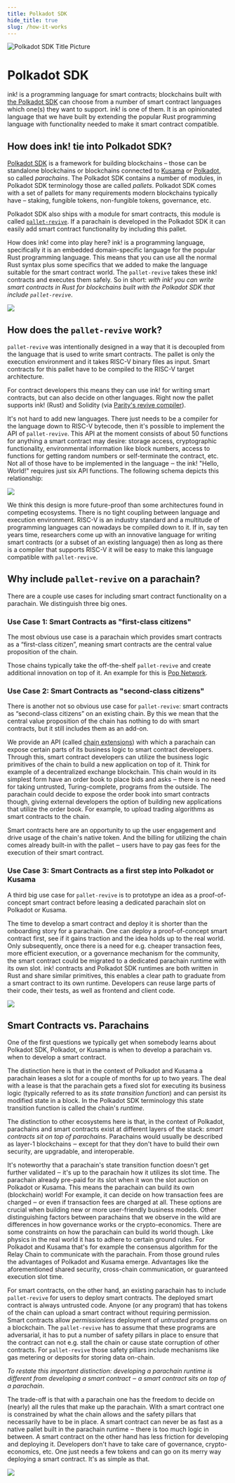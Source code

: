 ```yaml
---
title: Polkadot SDK
hide_title: true
slug: /how-it-works
---
```


![Polkadot SDK Title Picture](/img/title/polkadot.svg)

# Polkadot SDK

ink! is a programming language for smart contracts; blockchains built with [the Polkadot SDK](https://polkadot.com/platform/sdk)
can choose from a number of smart contract languages which one(s) they want to support.
ink! is one of them. It is an opinionated language that we have built by extending the popular Rust programming language with functionality needed to make it smart contract compatible.

## How does ink! tie into Polkadot SDK?

[Polkadot SDK](https://polkadot.com/platform/sdk) is a framework for building blockchains – those can be standalone blockchains or blockchains connected to [Kusama](http://kusama.network) or [Polkadot](http://polkadot.network), so called _parachains_. The Polkadot SDK contains a number of modules, in Polkadot SDK terminology those are called _pallets_. Polkadot SDK comes with a set of pallets for many requirements modern blockchains typically have – staking, fungible tokens, non-fungible tokens, governance, etc.

Polkadot SDK also ships with a module for smart contracts, this module is called [`pallet-revive`](https://github.com/paritytech/polkadot-sdk/tree/master/substrate/frame/revive).
If a parachain is developed in the Polkadot SDK it can easily add smart contract functionality by including this pallet.

How does ink! come into play here? ink! is a programming language, specifically it is an embedded domain-specific language for the popular Rust programming language. This means that you can use all the normal Rust syntax plus some specifics that we added to make the language suitable for the smart contract world. The `pallet-revive` takes these ink! contracts and executes them safely. So in short: _with ink! you can write smart contracts in Rust for blockchains built with the Polkadot SDK that include `pallet-revive`_.

![](/img/ink-pallet-contracts.png)

## How does the `pallet-revive` work?

`pallet-revive` was intentionally designed in a way that it is decoupled from the language that is used to write smart contracts. The pallet is only the execution environment and it takes RISC-V binary files as input. Smart contracts for this pallet have to be compiled to the RISC-V target architecture.

For contract developers this means they can use ink! for writing smart contracts, but can also decide on other languages. 
Right now the pallet supports ink! (Rust) and Solidity (via [Parity's revive compiler](https://github.com/paritytech/revive)).

It's not hard to add new languages. There just needs to be a compiler for the language down to RISC-V bytecode, then it's possible to implement the API of `pallet-revive`. This API at the moment consists of about 50 functions for anything a smart contract may desire: storage access, cryptographic functionality, environmental information like block numbers, access to functions for getting random numbers or self-terminate the contract, etc. Not all of those have to be implemented in the language ‒ the ink! "Hello, World!" requires just six API functions. The following schema depicts this relationship:

![](/img/ink-polkavm-riscv-solidity.svg)

We think this design is more future-proof than some architectures found in competing ecosystems. There is no tight coupling between language and execution environment. RISC-V is an industry standard and a multitude of programming languages can nowadays be compiled down to it. If in, say ten years time, researchers come up with an innovative language for writing smart contracts (or a subset of an existing language) then as long as there is a compiler that supports RISC-V it will be easy to make this language compatible with `pallet-revive`.

## Why include `pallet-revive` on a parachain?

There are a couple use cases for including smart contract functionality on a parachain. We distinguish three big ones.

### Use Case 1: Smart Contracts as "first-class citizens"
The most obvious use case is a parachain which provides smart contracts as a “first-class citizen”, meaning smart contracts are the central value proposition of the chain.

Those chains typically take the off-the-shelf `pallet-revive` and create additional innovation on top of it.
An example for this is [Pop Network](https://onpop.io/).

### Use Case 2: Smart Contracts as "second-class citizens"
There is another not so obvious use case for `pallet-revive`: smart contracts as “second-class citizens” on an existing chain. By this we mean that the central value proposition of the chain has nothing to do with smart contracts, but it still includes them as an add-on.

We provide an API (called [chain extensions](../macros-attributes/chain-extension.md)) with which a parachain can expose certain parts of its business logic to smart contract developers. Through this, smart contract developers can utilize the business logic primitives of the chain to build a new application on top of it. Think for example of a decentralized exchange blockchain. This chain would in its simplest form have an order book to place bids and asks ‒ there is no need for taking untrusted, Turing-complete, programs from the outside. The parachain could decide to expose the order book into smart contracts though, giving external developers the option of building new applications that utilize the order book. For example, to upload trading algorithms as smart contracts to the chain.

Smart contracts here are an opportunity to up the user engagement and drive usage of the chain's native token. And the billing for utilizing the chain comes already built-in with the pallet ‒ users have to pay gas fees for the execution of their smart contract.

### Use Case 3: Smart Contracts as a first step into Polkadot or Kusama
A third big use case for `pallet-revive` is to prototype an idea as a proof-of-concept smart contract before leasing a dedicated parachain slot on Polkadot or Kusama.

The time to develop a smart contract and deploy it is shorter than the onboarding story for a parachain. One can deploy a proof-of-concept smart contract first, see if it gains traction and the idea holds up to the real world. Only subsequently, once there is a need for e.g. cheaper transaction fees, more efficient execution, or a governance mechanism for the community, the smart contract could be migrated to a dedicated parachain runtime with its own slot. ink! contracts and Polkadot SDK runtimes are both written in Rust and share similar primitives, this enables a clear path to graduate from a smart contract to its own runtime. Developers can reuse large parts of their code, their tests, as well as frontend and client code.

![](/img/ink-gateway.jpg)

## Smart Contracts vs. Parachains
One of the first questions we typically get when somebody learns about Polkadot SDK, Polkadot, or Kusama is when to develop a parachain vs. when to develop a smart contract.

The distinction here is that in the context of Polkadot and Kusama a parachain leases a slot for a couple of months for up to two years. The deal with a lease is that the parachain gets a fixed slot for executing its business logic (typically referred to as its _state transition function_) and can persist its modified state in a block. In the Polkadot SDK terminology this state transition function is called the chain's _runtime_.

The distinction to other ecosystems here is that, in the context of Polkadot, parachains and smart contracts exist at different layers of the stack: _smart contracts sit on top of parachains_. Parachains would usually be described as layer-1 blockchains ‒ except for that they don't have to build their own security, are upgradable, and interoperable.

It's noteworthy that a parachain's state transition function doesn't get further validated ‒ it's up to the parachain how it utilizes its slot time. The parachain already pre-paid for its slot when it won the slot auction on Polkadot or Kusama. This means the parachain can build its own (blockchain) world! For example, it can decide on how transaction fees are charged ‒ or even if transaction fees are charged at all. These options are crucial when building new or more user-friendly business models. Other distinguishing factors between parachains that we observe in the wild are differences in how governance works or the crypto-economics. There are some constraints on how the parachain can build its world though. Like physics in the real world it has to adhere to certain ground rules. For Polkadot and Kusama that's for example the consensus algorithm for the Relay Chain to communicate with the parachain. From those ground rules the advantages of Polkadot and Kusama emerge. Advantages like the aforementioned shared security, cross-chain communication, or guaranteed execution slot time.

For smart contracts, on the other hand, an existing parachain has to include `pallet-revive` for users to deploy smart contracts. The deployed smart contract is always untrusted code. Anyone (or any program) that has tokens of the chain can upload a smart contract without requiring permission. Smart contracts allow _permissionless_ deployment of _untrusted_ programs on a blockchain. The `pallet-revive` has to assume that these programs are adversarial, it has to put a number of safety pillars in place to ensure that the contract can not e.g. stall the chain or cause state corruption of other contracts. For `pallet-revive` those safety pillars include mechanisms like gas metering or deposits for storing data on-chain.

_To restate this important distinction: developing a parachain runtime is different from developing a smart contract ‒ a smart contract sits on top of a parachain_.

The trade-off is that with a parachain one has the freedom to decide on (nearly) all the rules that make up the parachain. With a smart contract one is constrained by what the chain allows and the safety pillars that necessarily have to be in place. A smart contract can never be as fast as a native pallet built in the parachain runtime ‒ there is too much logic in between.
A smart contract on the other hand has less friction for developing and deploying it. Developers don't have to take care of governance, crypto-economics, etc. One just needs a few tokens and can go on its merry way deploying a smart contract. It's as simple as that.

![](/img/smart-contract-vs-parachain.png)

